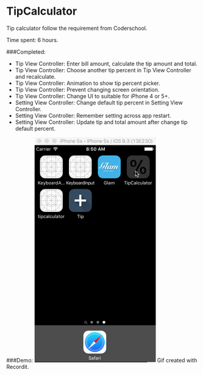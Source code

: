 # TipCalculator
Tip calculator follow the requirement from Coderschool. 

Time spent: 6 hours. 

###Completed: 

- Tip View Controller: Enter bill amount, calculate the tip amount and total.
- Tip View Controller: Choose another tip percent in Tip View Controller and recalculate.
- Tip View Controller: Animation to show tip percent picker. 
- Tip View Controller: Prevent changing screen orientation. 
- Tip View Controller: Change UI to suitable for iPhone 4 or 5+. 
- Setting View Controller: Change default tip percent in Setting View Controller.
- Setting View Controller: Remember setting across app restart. 
- Setting View Controller: Update tip and total amount after change tip default percent. 

###Demo:
![](https://github.com/nguyentruongky/TipCalculator/blob/master/demo.gif)
Gif created with Recordit. 
